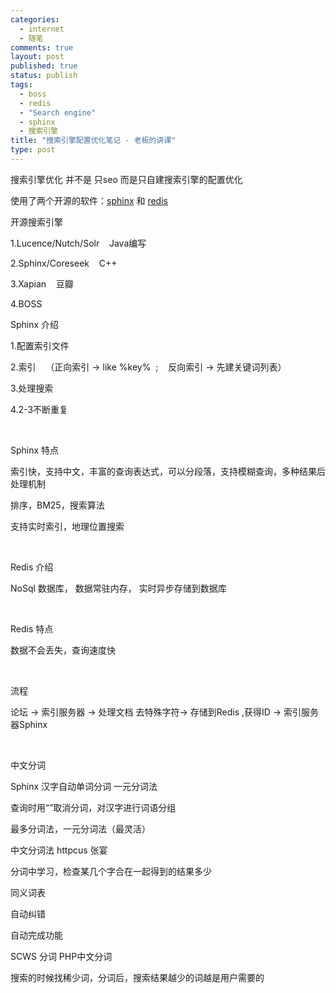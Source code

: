 ```yaml
--- 
categories: 
  - internet
  - 随笔
comments: true
layout: post
published: true
status: publish
tags: 
  - boss
  - redis
  - "Search engine"
  - sphinx
  - 搜索引擎
title: "搜索引擎配置优化笔记 - 老板的讲课"
type: post
---
```

搜索引擎优化 并不是 只seo 而是只自建搜索引擎的配置优化

使用了两个开源的软件：<a href="http://sphinxsearch.com/" target="_blank">sphinx</a> 和 <a href="http://timyang.net/data/redis-misunderstanding/" target="_blank">redis</a>

开源搜索引擎

1.Lucence/Nutch/Solr    Java编写

2.Sphinx/Coreseek    C++

3.Xapian    豆瓣

4.BOSS


Sphinx 介绍

1.配置索引文件

2.索引    （正向索引 -> like %key%  ;    反向索引 -> 先建关键词列表）

3.处理搜索

4.2-3不断重复

 

Sphinx 特点

索引快，支持中文，丰富的查询表达式，可以分段落，支持模糊查询，多种结果后处理机制

排序，BM25，搜索算法

支持实时索引，地理位置搜索

 

Redis 介绍

NoSql 数据库， 数据常驻内存， 实时异步存储到数据库

 

Redis 特点

数据不会丢失，查询速度快

 

流程

论坛 -> 索引服务器 -> 处理文档 去特殊字符-> 存储到Redis ,获得ID -> 索引服务器Sphinx

 

中文分词

Sphinx 汉字自动单词分词 一元分词法

查询时用“”取消分词，对汉字进行词语分组

最多分词法，一元分词法（最灵活）

中文分词法 httpcus 张宴

分词中学习，检查某几个字合在一起得到的结果多少

同义词表

自动纠错

自动完成功能

SCWS 分词 PHP中文分词

搜索的时候找稀少词，分词后，搜索结果越少的词越是用户需要的
